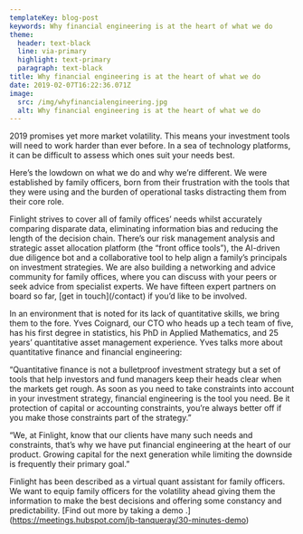 ```yaml
---
templateKey: blog-post
keywords: Why financial engineering is at the heart of what we do
theme:
  header: text-black
  line: via-primary
  highlight: text-primary
  paragraph: text-black
title: Why financial engineering is at the heart of what we do
date: 2019-02-07T16:22:36.071Z
image:
  src: /img/whyfinancialengineering.jpg
  alt: Why financial engineering is at the heart of what we do
---
```

2019 promises yet more market volatility. This means your investment tools will need to work harder than ever before. In a sea of technology platforms, it can be difficult to assess which ones suit your needs best.

Here’s the lowdown on what we do and why we’re different. We were established by family officers, born from their frustration with the tools that they were using and the burden of operational tasks distracting them from their core role.

Finlight strives to cover all of family offices’ needs whilst accurately comparing disparate data, eliminating information bias and reducing the length of the decision chain. There’s our risk management analysis and strategic asset allocation platform (the “front office tools”), the AI-driven due diligence bot and a collaborative tool to help align a family’s principals on investment strategies. We are also building a networking and advice community for family offices, where you can discuss with your peers or seek advice from specialist experts. We have fifteen expert partners on board so far, \[get in touch](/contact) if you’d like to be involved.

In an environment that is noted for its lack of quantitative skills, we bring them to the fore. Yves Coignard, our CTO who heads up a tech team of five, has his first degree in statistics, his PhD in Applied Mathematics, and 25 years’ quantitative asset management experience. Yves talks more about quantitative finance and financial engineering:

“Quantitative finance is not a bulletproof investment strategy but a set of tools that help investors and fund managers keep their heads clear when the markets get rough. As soon as you need to take constraints into account in your investment strategy, financial engineering is the tool you need. Be it protection of capital or accounting constraints, you’re always better off if you make those constraints part of the strategy.”

“We, at Finlight, know that our clients have many such needs and constraints, that’s why we have put financial engineering at the heart of our product. Growing capital for the next generation while limiting the downside is frequently their primary goal.”

Finlight has been described as a virtual quant assistant for family officers. We want to equip family officers for the volatility ahead giving them the information to make the best decisions and offering some constancy and predictability. \[Find out more by taking a demo .](https://meetings.hubspot.com/jb-tanqueray/30-minutes-demo)